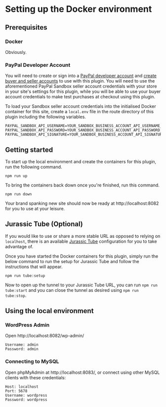 # Setting up the Docker environment

## Prerequisites

### Docker
Obviously.

### PayPal Developer Account
You will need to create or sign into a [PayPal developer account](https://developer.paypal.com/) and [create buyer and seller accounts](https://developer.paypal.com/docs/payflow/express-checkout/testing/#create-paypal-sandbox-seller-and-buyer-accounts) to use with this plugin. You will need to use the aforementioned PayPal Sandbox seller account credentials with your store in your site's settings for this plugin, while you will be able to use your buyer account credentials to make test purchases at checkout using this plugin.

To load your Sandbox seller account credentials into the initialised Docker container for this site, create a `local.env` file in the route directory of this plugin including the following variables.

```
PAYPAL_SANDBOX_API_USERNAME=YOUR_SANDBOX_BUSINESS_ACCOUNT_API_USERNAME_HERE
PAYPAL_SANDBOX_API_PASSWORD=YOUR_SANDBOX_BUSINESS_ACCOUNT_API_PASSWORD_HERE
PAYPAL_SANDBOX_API_SIGNATURE=YOUR_SANDBOX_BUSINESS_ACCOUNT_API_SIGNATURE_HERE
```

## Getting started
To start up the local environment and create the containers for this plugin, run the following command.

```
npm run up
```

To bring the containers back down once you're finished, run this command.

```
npm run down
```

Your brand spanking new site should now be ready at http://localhost:8082 for you to use at your leisure.

## Jurassic Tube (Optional)
If you would like to use or share a more stable URL as opposed to relying on `localhost`, there is an available [Jurassic Tube](https://fieldguide.automattic.com/jurassic-tube/) configuration for you to take advantage of.

Once you have started the Docker containers for this plugin, simply run the below command to run the setup for Jurassic Tube and follow the instructions that will appear.

```
npm run tube:setup
```

Now to open up the tunnel to your Jurassic Tube URL, you can run `npm run tube:start` and you can close the tunnel as desired using `npm run tube:stop`.

## Using the local environment

### WordPress Admin
Open http://localhost:8082/wp-admin/
```
Username: admin
Password: admin
```

### Connecting to MySQL
Open phpMyAdmin at http://localhost:8083/, or connect using other MySQL clients with these credentials:
```
Host: localhost
Port: 5678
Username: wordpress
Password: wordpress
```
